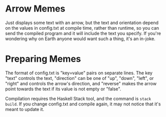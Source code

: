 # Arrow Memes
Just displays some text with an arrow, but the text and orientation depend on the values in config.txt at compile time, rather than runtime, so you can send the compiled program and it will include the text you specify. If you're wondering why on Earth anyone would want such a thing, it's an in-joke.

# Preparing Memes
The format of config.txt is "key=value" pairs on separate lines. The key "text" controls the text, "direction" can be one of "up", "down", "left", or "right" and controls the arrow's direction, and "reverse" makes the arrow point towards the text if its value is not empty or "false".

Compilation requires the Haskell Stack tool, and the command is `stack build`. If you change config.txt and compile again, it may not notice that it's meant to update it.
